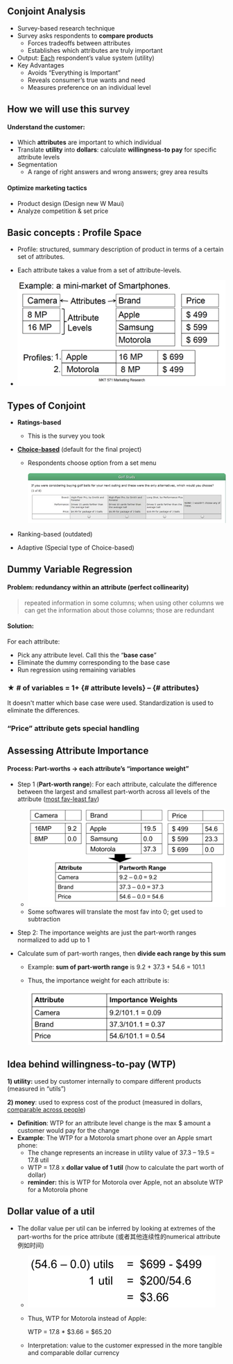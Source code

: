 ## Conjoint Analysis

- Survey-based research technique
- Survey asks respondents to **compare products**
  - Forces tradeoffs between attributes
  - Establishes which attributes are truly important
-  Output: <u>Each</u> respondent’s value system (utility)
- Key Advantages 
  - Avoids “Everything is Important”
  - Reveals consumer’s true wants and need
  - Measures preference on an individual level

## How we will use this survey

#### Understand the customer:

- Which **attributes** are important to which individual
- Translate **utility** into **dollars**: calculate **willingness-to pay** for specific attribute levels
- Segmentation 
  - A range of right answers and wrong answers; grey area results

#### Optimize marketing tactics

- Product design (Design new W Maui)
- Analyze competition & set price

## Basic concepts : Profile Space

- Profile: structured, summary description of product in terms of a certain set of attributes.
- Each attribute takes a value from a set of attribute-levels.

- <img src="1.02.03_Preference%20Measurement:%20Conjoint%20Analysis.assets/image-20190911153248086.png" alt="image-20190911153248086" style="zoom:50%;" />

## Types of Conjoint

- **Ratings-based**

  - This is the survey you took

- **<u>Choice-based</u>** (default for the final project)

  - Respondents choose option from a set menu

    ![image-20190911153320199](1.02.03_Preference%20Measurement:%20Conjoint%20Analysis.assets/image-20190911153320199.png)

- Ranking-based (outdated)
- Adaptive (Special type of Choice-based)

## Dummy Variable Regression

#### Problem: redundancy within an attribute (perfect collinearity)

> repeated information in some columns; when using other columns  we can get the information about those columns; those are redundant

#### Solution: 

For each attribute:

- Pick any attribute level. Call this the “**base case**”
- Eliminate the dummy corresponding to the base case
- Run regression using remaining variables

### ★ \# of variables = 1+ {# attribute levels} – {# attributes}

It doesn't matter which base case were used. Standardization is used to eliminate the differences. 

### “Price” attribute gets special handling



## Assessing Attribute Importance

#### Process: Part-worths → each attribute’s “importance weight”

- Step 1 (**Part-worth range**): For each attribute, calculate the difference between the largest and smallest part-worth across all levels of the attribute (<u>most fav-least fav</u>)

  - <img src="1.02.03_Preference_Measurement_Conjoint_Analysis.assets/image-20190916150452580.png" alt="image-20190916150452580" style="zoom:50%;" />
  - Some softwares will translate the most fav into 0; get used to subtraction

- Step 2: The importance weights are just the part-worth ranges normalized to add up to 1

- Calculate sum of part-worth ranges, then **divide each range by this sum**

  - Example: **sum of part-worth range** is 9.2 + 37.3 + 54.6 = 101.1 

  - Thus, the importance weight for each attribute is:

    <img src="1.02.03_Preference_Measurement_Conjoint_Analysis.assets/image-20190916150653736.png" alt="image-20190916150653736" style="zoom:50%;" />

## Idea behind willingness-to-pay (WTP)

**1) utility:** used by customer internally to compare different products (measured in “utils”)

**2) money**: used to express cost of the product (measured in dollars, <u>comparable across people</u>)

- **Definition**: WTP for an attribute level change is the max $ amount a customer would pay for the change
- **Example**: The WTP for a Motorola smart phone over an Apple smart phone:
  - The change represents an increase in utility value of 37.3 – 19.5 = 17.8 util
  - WTP = 17.8 x **dollar value of 1 util** (how to calculate the part worth of dollar)
  - **reminder:** this is WTP for Motorola over Apple, not an absolute WTP for a Motorola phone

## Dollar value of a util

- The dollar value per util can be inferred by looking at extremes of the part-worths for the price attribute (或者其他连续性的numerical attribute例如时间)

  - <img src="1.02.03_Preference_Measurement_Conjoint_Analysis.assets/image-20190916152858222.png" alt="image-20190916152858222" style="zoom:50%;" />

  - Thus, WTP for Motorola instead of Apple:

    WTP = 17.8 * $3.66 = $65.20

  - Interpretation: value to the customer expressed in the more tangible and comparable dollar currency